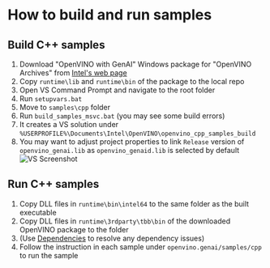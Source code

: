 # How to build and run samples
## Build C++ samples
1. Download "OpenVINO with GenAI" Windows package for "OpenVINO Archives" from [Intel's web page](https://www.intel.com/content/www/us/en/developer/tools/openvino-toolkit/download.html)
2. Copy `runtime\lib` and `runtime\bin` of the package to the local repo
3. Open VS Command Prompt and navigate to the root folder
4. Run `setupvars.bat`
5. Move to `samples\cpp` folder
6. Run `build_samples_msvc.bat` (you may see some build errors)
7. It creates a VS solution under `%USERPROFILE%\Documents\Intel\OpenVINO\openvino_cpp_samples_build`
8. You may want to adjust project properties to link `Release` version of `openvino_genai.lib` as `openvino_genaid.lib` is selected by default ![VS Screenshot](ScreenshotVsProperties.png)

## Run C++ samples
1. Copy DLL files in `runtime\bin\intel64` to the same folder as the built executable
2. Copy DLL files in `runtime\3rdparty\tbb\bin` of the downloaded OpenVINO package to the folder
3. (Use [Dependencies](https://github.com/lucasg/Dependencies) to resolve any dependency issues)
4. Follow the instruction in each sample under `openvino.genai/samples/cpp` to run the sample